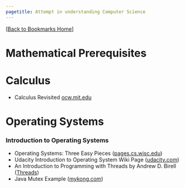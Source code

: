```yaml
---
pagetitle: Attempt in understanding Computer Science 
---
```

[[Back to Bookmarks Home](http://palakmathur.in/bookmarks/)]

# Mathematical Prerequisites

# Calculus

* Calculus Revisited [ocw.mit.edu](https://ocw.mit.edu/resources/res-18-006-calculus-revisited-single-variable-calculus-fall-2010/)

# Operating Systems

### Introduction to Operating Systems

* Operating Systems: Three Easy Pieces ([pages.cs.wisc.edu](http://pages.cs.wisc.edu/~remzi/OSTEP/))
* Udacity Introduction to Operating System Wiki Page ([udacity.com](https://www.udacity.com/wiki/ud923/resources/text))
* An Introduction to Programming with Threads by Andrew D. Birell ([Threads](https://s3.amazonaws.com/content.udacity-data.com/courses/ud923/references/ud923-birrell-paper.pdf))
* Java Mutex Example ([mykong.com](https://www.mkyong.com/java/java-thread-mutex-and-semaphore-example/))


